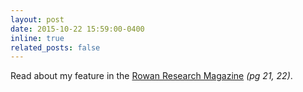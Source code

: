 ```yaml
---
layout: post
date: 2015-10-22 15:59:00-0400
inline: true
related_posts: false
---
```


Read about my feature in the [Rowan Research Magazine](https://example.com) *(pg 21, 22)*.
